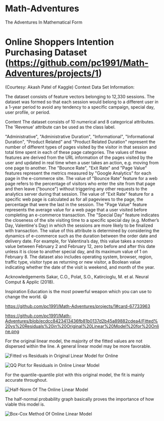 # Math-Adventures
The Adventures In Mathematical Form

# Online Shoppers Intention Purchasing Dataset (https://github.com/pc1991/Math-Adventures/projects/1)
(Courtesy: Akash Patel of Kaggle) Context Data Set Information:

The dataset consists of feature vectors belonging to 12,330 sessions. The dataset was formed so that each session would belong to a different user in a 1-year period to avoid any tendency to a specific campaign, special day, user profile, or period.

Content The dataset consists of 10 numerical and 8 categorical attributes. The 'Revenue' attribute can be used as the class label.

"Administrative", "Administrative Duration", "Informational", "Informational Duration", "Product Related" and "Product Related Duration" represent the number of different types of pages visited by the visitor in that session and total time spent in each of these page categories. The values of these features are derived from the URL information of the pages visited by the user and updated in real time when a user takes an action, e.g. moving from one page to another. The "Bounce Rate", "Exit Rate" and "Page Value" features represent the metrics measured by "Google Analytics" for each page in the e-commerce site. The value of "Bounce Rate" feature for a web page refers to the percentage of visitors who enter the site from that page and then leave ("bounce") without triggering any other requests to the analytics server during that session. The value of "Exit Rate" feature for a specific web page is calculated as for all pageviews to the page, the percentage that were the last in the session. The "Page Value" feature represents the average value for a web page that a user visited before completing an e-commerce transaction. The "Special Day" feature indicates the closeness of the site visiting time to a specific special day (e.g. Mother’s Day, Valentine's Day) in which the sessions are more likely to be finalized with transaction. The value of this attribute is determined by considering the dynamics of e-commerce such as the duration between the order date and delivery date. For example, for Valentina’s day, this value takes a nonzero value between February 2 and February 12, zero before and after this date unless it is close to another special day, and its maximum value of 1 on February 8. The dataset also includes operating system, browser, region, traffic type, visitor type as returning or new visitor, a Boolean value indicating whether the date of the visit is weekend, and month of the year.

Acknowledgements Sakar, C.O., Polat, S.O., Katircioglu, M. et al. Neural Comput & Applic (2018).

Inspiration Education is the most powerful weapon which you can use to change the world. 😃

https://github.com/pc1991/Math-Adventures/projects/1#card-67733963

https://github.com/pc1991/Math-Adventures/blob/ecdcc8423413436fb81b0137d2b45a89882cdea4/Fitted%20vs%20Residuals%20in%20Original%20Linear%20Model%20for%20Online.png

For the original linear model, the majority of the fitted values are not dispersed within the line. A general linear model may be more favorable.

![Fitted vs Residuals in Original Linear Model for Online](https://user-images.githubusercontent.com/87962854/131275135-58c3271d-0da4-470b-802b-10ce17d4f756.png)

![QQ Plot for Residuals in Online Linear Model](https://user-images.githubusercontent.com/87962854/131276620-790e86c4-b948-41a1-84f0-3705a20788d9.png)

For the quantile-quantile plot with this original model, the fit is mainly accurate throughout.

![Half-Norm Of The Online Linear Model](https://user-images.githubusercontent.com/87962854/131276648-51f9c129-e2aa-406c-9a1c-f3e4113e2f5e.png)

The half-normal probability graph basically proves the importance of how viable this model is.

![Box-Cox Method Of Online Linear Model](https://user-images.githubusercontent.com/87962854/131277794-7e87247f-4939-49d9-bb05-d0ae19185223.png)

